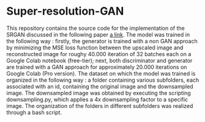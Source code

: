 # Super-resolution-GAN
This repository contains the source code for the implementation of the SRGAN discussed in the following paper [a link](https://arxiv.org/pdf/1609.04802.pdf).
The model was trained in the following way : firstly, the generator is trained with a non GAN approach by minimizing the MSE loss function between the upscaled
image and reconstructed image for roughy 40.000 iteration of 32 batches each on a Google Colab notebook (free-tier); next, both discriminator and generator are
trained with a GAN approach for approximately 20.000 iterations on Google Colab (Pro version). The dataset on which the model was trained is organized in the following
way : a folder containing various subfolders, each associated with an id, containing the original image and the downsampled image. The downsampled image was obtained
by executing the scripting downsampling.py, which applies a 4x downsampling factor to a specific image. The organization of the folders in different subfolders was realized through a 
bash script. 

